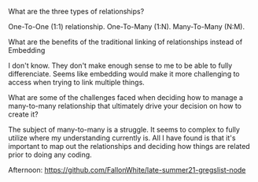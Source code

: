 What are the three types of relationships?

One-To-One (1:1) relationship. One-To-Many (1:N). Many-To-Many (N:M).

What are the benefits of the traditional linking of relationships instead of Embedding

I don't know. They don't make enough sense to me to be able to fully differenciate. Seems like embedding would make it more challenging to access when trying to link multiple things.

What are some of the challenges faced when deciding how to manage a many-to-many relationship that ultimately drive your decision on how to create it?

The subject of many-to-many is a struggle. It seems to complex to fully utilize where my understanding currently is. All I have found is that it's important to map out the relationships and deciding how things are related prior to doing any coding.

Afternoon: https://github.com/FallonWhite/late-summer21-gregslist-node